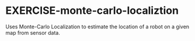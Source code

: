 # EXERCISE-monte-carlo-localiztion
Uses Monte-Carlo Localization to estimate the location of a robot on a given map from sensor data.
